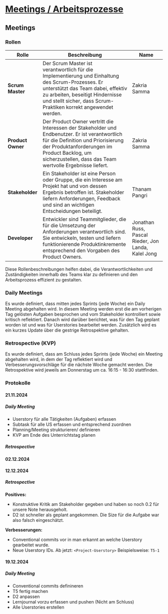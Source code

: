 # [Meetings / Arbeitsprozesse](https://gitlab.com/ch-tbz-it/Stud/m324/-/blob/main/Projekt/D3_Meetings_Prozesse.md)

## Meetings

### Rollen

| Rolle             | Beschreibung                                                                                                                                                                                                                                       | Name                                                |
| ----------------- | -------------------------------------------------------------------------------------------------------------------------------------------------------------------------------------------------------------------------------------------------- | --------------------------------------------------- |
| **Scrum Master**  | Der Scrum Master ist verantwortlich für die Implementierung und Einhaltung des Scrum-Prozesses. Er unterstützt das Team dabei, effektiv zu arbeiten, beseitigt Hindernisse und stellt sicher, dass Scrum-Praktiken korrekt angewendet werden.      | Zakria Samma                                        |
| **Product Owner** | Der Product Owner vertritt die Interessen der Stakeholder und Endbenutzer. Er ist verantwortlich für die Definition und Priorisierung der Produktanforderungen im Product Backlog, um sicherzustellen, dass das Team wertvolle Ergebnisse liefert. | Zakria Samma                                        |
| **Stakeholder**   | Ein Stakeholder ist eine Person oder Gruppe, die ein Interesse am Projekt hat und von dessen Ergebnis betroffen ist. Stakeholder liefern Anforderungen, Feedback und sind an wichtigen Entscheidungen beteiligt.                                   | Thanam Pangri                                       |
| **Developer**     | Entwickler sind Teammitglieder, die für die Umsetzung der Anforderungen verantwortlich sind. Sie entwickeln, testen und liefern funktionierende Produktinkremente entsprechend den Vorgaben des Product Owners.                                    | Jonathan Russ, Pascal Rieder, Jon Landa, Kalel Jong |

Diese Rollenbeschreibungen helfen dabei, die Verantwortlichkeiten und Zuständigkeiten innerhalb des Teams klar zu definieren und den Arbeitsprozess effizient zu gestalten.

### Daily Meetings

Es wurde definiert, dass mitten jedes Sprints (jede Woche) ein Daily Meeting abgehalten wird. In diesem Meeting werden erst die am vorherigen Tag gelösten Aufgaben besprochen und vom Stakeholder kontrolliert sowie kritisch reflektiert. Danach wird darüber berichtet, was für den Tag geplant worden ist und was für Userstories bearbeitet werden. Zusätzlich wird es ein kurzes Update über die gestrige Retrospektive gehalten.

### Retrospective (KVP)

Es wurde definiert, dass am Schluss jedes Sprints (jede Woche) ein Meeting abgehalten wird, in dem der Tag reflektiert wird und Verbesserungsvorschläge für die nächste Woche gemacht werden. Die Retrospektive wird jeweils am Donnerstag um ca. 16:15 - 16:30 stattfinden.

### Protokolle

#### 21.11.2024

##### Daily Meeting

- Userstory für alle Tätigkeiten (Aufgaben) erfassen
- Subtask für alle US erfassen und entsprechend zuordnen
- Planning/Meeting strukturieren/ definieren
- KVP am Ende des Unterrichtstag planen

##### Retrospective

#### 02.12.2024

#### 12.12.2024

##### Retrospective

**Positives:**

- Konstruktive Kritik am Stakeholder gegeben und haben so noch 0.2 für unsere Note herausgeholt.
- D2 ist schneller als geplant angekommen. Die Size für die Aufgabe war also falsch eingeschätzt.

**Verbesserungen:**

- Conventional commits vor in man erkannt an welche Userstory gearbeitet wurde.
- Neue Userstory IDs. Ab jetzt: `<Project-Userstory>` Beispielsweise: `T5-1`

#### 19.12.2024

##### Daily Meeting

- Conventional commits definineren
- T5 fertig machen
- D2 anpassen
- Lernjournal vorzu erfassen und pushen (Nicht am Schluss)
- Alle Userstories erstellen
